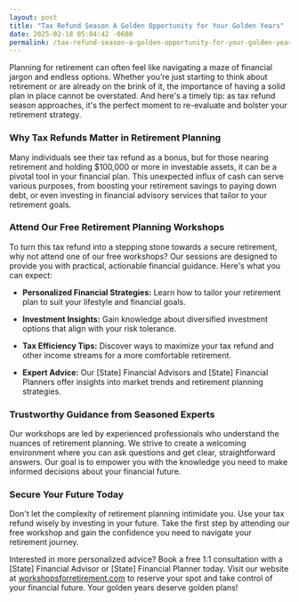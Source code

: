 ```yaml
---
layout: post
title: "Tax Refund Season A Golden Opportunity for Your Golden Years"
date: 2025-02-18 05:04:42 -0600
permalink: /tax-refund-season-a-golden-opportunity-for-your-golden-years/
---
```



Planning for retirement can often feel like navigating a maze of financial jargon and endless options. Whether you’re just starting to think about retirement or are already on the brink of it, the importance of having a solid plan in place cannot be overstated. And here's a timely tip: as tax refund season approaches, it's the perfect moment to re-evaluate and bolster your retirement strategy.

### Why Tax Refunds Matter in Retirement Planning

Many individuals see their tax refund as a bonus, but for those nearing retirement and holding $100,000 or more in investable assets, it can be a pivotal tool in your financial plan. This unexpected influx of cash can serve various purposes, from boosting your retirement savings to paying down debt, or even investing in financial advisory services that tailor to your retirement goals.

### Attend Our Free Retirement Planning Workshops

To turn this tax refund into a stepping stone towards a secure retirement, why not attend one of our free workshops? Our sessions are designed to provide you with practical, actionable financial guidance. Here's what you can expect:

- **Personalized Financial Strategies:** Learn how to tailor your retirement plan to suit your lifestyle and financial goals.
  
- **Investment Insights:** Gain knowledge about diversified investment options that align with your risk tolerance.

- **Tax Efficiency Tips:** Discover ways to maximize your tax refund and other income streams for a more comfortable retirement.

- **Expert Advice:** Our [State] Financial Advisors and [State] Financial Planners offer insights into market trends and retirement planning strategies.

### Trustworthy Guidance from Seasoned Experts

Our workshops are led by experienced professionals who understand the nuances of retirement planning. We strive to create a welcoming environment where you can ask questions and get clear, straightforward answers. Our goal is to empower you with the knowledge you need to make informed decisions about your financial future.

### Secure Your Future Today

Don't let the complexity of retirement planning intimidate you. Use your tax refund wisely by investing in your future. Take the first step by attending our free workshop and gain the confidence you need to navigate your retirement journey.

Interested in more personalized advice? Book a free 1:1 consultation with a [State] Financial Advisor or [State] Financial Planner today. Visit our website at [workshopsforretirement.com](https://workshopsforretirement.com) to reserve your spot and take control of your financial future. Your golden years deserve golden plans!